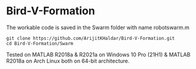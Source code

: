 # Bird-V-Formation

The workable code is saved in the Swarm folder with name robotswarm.m
```
git clone https://github.com/ArijitKHaldar/Bird-V-Formation.git
cd Bird-V-Formation/Swarm
```
Tested on MATLAB R2018a & R2021a on Windows 10 Pro (21H1) &
MATLAB R2018a on Arch Linux both on 64-bit architecture.
